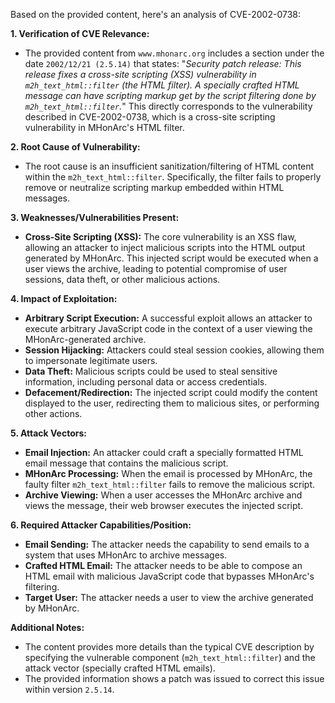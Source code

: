 Based on the provided content, here's an analysis of CVE-2002-0738:

**1. Verification of CVE Relevance:**

*   The provided content from `www.mhonarc.org` includes a section under the date `2002/12/21 (2.5.14)` that states: "*Security patch release: This release fixes a cross-site scripting (XSS) vulnerability in `m2h_text_html::filter` (the HTML filter). A specially crafted HTML message can have scripting markup get by the script filtering done by `m2h_text_html::filter`.*" This directly corresponds to the vulnerability described in CVE-2002-0738, which is a cross-site scripting vulnerability in MHonArc's HTML filter.

**2. Root Cause of Vulnerability:**
*   The root cause is an insufficient sanitization/filtering of HTML content within the `m2h_text_html::filter`. Specifically, the filter fails to properly remove or neutralize scripting markup embedded within HTML messages.

**3. Weaknesses/Vulnerabilities Present:**
*   **Cross-Site Scripting (XSS):** The core vulnerability is an XSS flaw, allowing an attacker to inject malicious scripts into the HTML output generated by MHonArc. This injected script would be executed when a user views the archive, leading to potential compromise of user sessions, data theft, or other malicious actions.

**4. Impact of Exploitation:**
*   **Arbitrary Script Execution:** A successful exploit allows an attacker to execute arbitrary JavaScript code in the context of a user viewing the MHonArc-generated archive.
*   **Session Hijacking:** Attackers could steal session cookies, allowing them to impersonate legitimate users.
*   **Data Theft:** Malicious scripts could be used to steal sensitive information, including personal data or access credentials.
*   **Defacement/Redirection:** The injected script could modify the content displayed to the user, redirecting them to malicious sites, or performing other actions.

**5. Attack Vectors:**
*   **Email Injection:** An attacker could craft a specially formatted HTML email message that contains the malicious script.
*   **MHonArc Processing:** When the email is processed by MHonArc, the faulty filter `m2h_text_html::filter` fails to remove the malicious script.
*   **Archive Viewing:**  When a user accesses the MHonArc archive and views the message, their web browser executes the injected script.

**6. Required Attacker Capabilities/Position:**
*   **Email Sending:** The attacker needs the capability to send emails to a system that uses MHonArc to archive messages.
*   **Crafted HTML Email:**  The attacker needs to be able to compose an HTML email with malicious JavaScript code that bypasses MHonArc's filtering.
*   **Target User:**  The attacker needs a user to view the archive generated by MHonArc.

**Additional Notes:**
*   The content provides more details than the typical CVE description by specifying the vulnerable component (`m2h_text_html::filter`) and the attack vector (specially crafted HTML emails).
*   The provided information shows a patch was issued to correct this issue within version `2.5.14`.